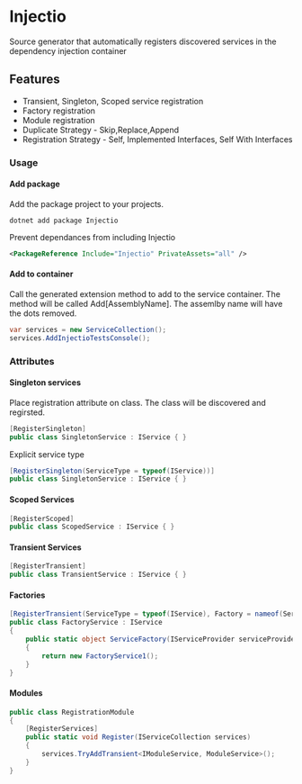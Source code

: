 # Injectio

Source generator that automatically registers discovered services in the dependency injection container

## Features

 - Transient, Singleton, Scoped service registration
 - Factory registration
 - Module registration
 - Duplicate Strategy - Skip,Replace,Append
 - Registration Strategy - Self, Implemented Interfaces, Self With Interfaces

### Usage

#### Add package

Add the package project to your projects.

`dotnet add package Injectio`

Prevent dependances from including Injectio

```xml
<PackageReference Include="Injectio" PrivateAssets="all" />
```

#### Add to container

Call the generated extension method to add to the service container.  The method will be called Add[AssemblyName].  The assemlby name will have the dots removed.

```c#
var services = new ServiceCollection();
services.AddInjectioTestsConsole();
```

### Attributes

#### Singleton services

Place registration attribute on class.  The class will be discovered and regirsted.

```c#
[RegisterSingleton]
public class SingletonService : IService { }
```

Explicit service type

```c#
[RegisterSingleton(ServiceType = typeof(IService))]
public class SingletonService : IService { }
```

#### Scoped Services

```c#
[RegisterScoped]
public class ScopedService : IService { }
```

#### Transient Services


```c#
[RegisterTransient]
public class TransientService : IService { }
```

#### Factories

```c#
[RegisterTransient(ServiceType = typeof(IService), Factory = nameof(ServiceFactory))]
public class FactoryService : IService
{
    public static object ServiceFactory(IServiceProvider serviceProvider)
    {
        return new FactoryService1();
    }
}
```

#### Modules

```c#
public class RegistrationModule
{
    [RegisterServices]
    public static void Register(IServiceCollection services)
    {
        services.TryAddTransient<IModuleService, ModuleService>();
    }
}
```
